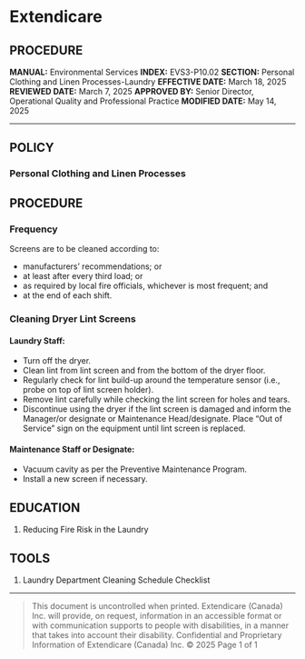 # Extendicare

## PROCEDURE

**MANUAL:** Environmental Services
**INDEX:** EVS3-P10.02
**SECTION:** Personal Clothing and Linen Processes-Laundry
**EFFECTIVE DATE:** March 18, 2025
**REVIEWED DATE:** March 7, 2025
**APPROVED BY:** Senior Director, Operational Quality and Professional Practice
**MODIFIED DATE:** May 14, 2025

----

## POLICY

### Personal Clothing and Linen Processes

## PROCEDURE

### Frequency

Screens are to be cleaned according to:
- manufacturers’ recommendations; or
- at least after every third load; or
- as required by local fire officials, whichever is most frequent; and
- at the end of each shift.

### Cleaning Dryer Lint Screens

#### Laundry Staff:
- Turn off the dryer.
- Clean lint from lint screen and from the bottom of the dryer floor.
- Regularly check for lint build-up around the temperature sensor (i.e., probe on top of lint screen holder).
- Remove lint carefully while checking the lint screen for holes and tears.
- Discontinue using the dryer if the lint screen is damaged and inform the Manager/or designate or Maintenance Head/designate. Place “Out of Service” sign on the equipment until lint screen is replaced.

#### Maintenance Staff or Designate:
- Vacuum cavity as per the Preventive Maintenance Program.
- Install a new screen if necessary.

## EDUCATION
1. Reducing Fire Risk in the Laundry

## TOOLS
1. Laundry Department Cleaning Schedule Checklist

----

> This document is uncontrolled when printed.
> Extendicare (Canada) Inc. will provide, on request, information in an accessible format or with communication supports to people with disabilities, in a manner that takes into account their disability. Confidential and Proprietary Information of Extendicare (Canada) Inc. © 2025
> Page 1 of 1